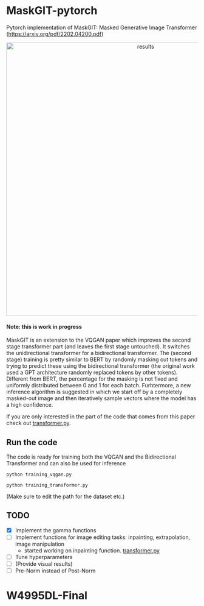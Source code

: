 # MaskGIT-pytorch
Pytorch implementation of MaskGIT: Masked Generative Image Transformer (https://arxiv.org/pdf/2202.04200.pdf)
<p align="center">
<img width="718" alt="results" src="https://user-images.githubusercontent.com/61938694/154553460-3eb2b55e-e313-4100-bc5e-b9d8c4dd8cd7.png">
</p>

#### Note: this is work in progress

MaskGIT is an extension to the VQGAN paper which improves the second stage transformer part (and leaves the first stage untouched). It switches the unidirectional transformer for a bidirectional transformer. The (second stage) training is pretty similar to BERT by randomly masking out tokens and trying to predict these using the bidirectional transformer (the original work used a GPT architecture randomly replaced tokens by other tokens). Different from BERT, the percentage for the masking is not fixed and uniformly distributed between 0 and 1 for each batch. Furhtermore, a new inference algorithm is suggested in which we start off by a completely masked-out image and then iteratively sample vectors where the model has a high confidence.

If you are only interested in the part of the code that comes from this paper check out [transformer.py](https://github.com/dome272/MaskGIT-pytorch/blob/main/transformer.py).

## Run the code
The code is ready for training both the VQGAN and the Bidirectional Transformer and can also be used for inference

```python training_vqgan.py```

```python training_transformer.py```

(Make sure to edit the path for the dataset etc.)

## TODO
- [x] Implement the gamma functions
- [ ] Implement functions for image editing tasks: inpainting, extrapolation, image manipulation
  - started working on inpainting function. [transformer.py](https://github.com/dome272/MaskGIT-pytorch/blob/main/transformer.py#L152)
- [ ] Tune hyperparameters
- [ ] (Provide visual results)
- [ ] Pre-Norm instead of Post-Norm

# W4995DL-Final

